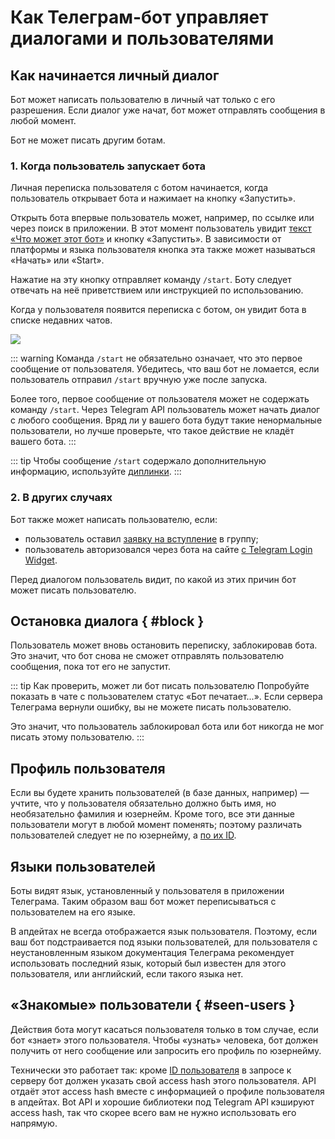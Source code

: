 # Как Телеграм-бот управляет диалогами и пользователями

## Как начинается личный диалог

Бот может написать пользователю в личный чат только с его разрешения. Если диалог
уже начат, бот может отправлять сообщения в любой момент.

Бот не может писать другим ботам.

### 1. Когда пользователь запускает бота

Личная переписка пользователя с ботом начинается, когда пользователь открывает бота и нажимает на кнопку «Запустить».

Открыть бота впервые пользователь может, например, по ссылке или через поиск в приложении.
В этот момент пользователь увидит [текст «Что может этот бот»](../dev/botfather#customization) и кнопку «Запустить».
В зависимости от платформы и языка пользователя кнопка эта также может называться «Начать» или «Start».

Нажатие на эту кнопку отправляет команду `/start`.
Боту следует отвечать на неё приветствием или инструкцией по использованию.

Когда у пользователя появится переписка с ботом, он увидит бота в списке недавних чатов.

![](/pictures/ru/start.gif)

::: warning
Команда `/start` не обязательно означает, что это первое сообщение от пользователя. Убедитесь, что ваш бот
не ломается, если пользователь отправил `/start` вручную уже после запуска.

Более того, первое сообщение от пользователя может не содержать команду `/start`. Через Telegram API пользователь
может начать диалог с любого сообщения. Вряд ли у вашего бота будут такие ненормальные пользователи,
но лучше проверьте, что такое действие не кладёт вашего бота.
:::

::: tip
Чтобы сообщение `/start` содержало дополнительную информацию, используйте [диплинки](../interaction/links).
:::

### 2. В других случаях

Бот также может написать пользователю, если:

- пользователь оставил [заявку на вступление](../interaction/join-requests) в группу;
- пользователь авторизовался через бота на сайте [с Telegram Login Widget](../interaction/login-widget).

Перед диалогом пользователь видит, по какой из этих причин бот может писать пользователю.

## Остановка диалога { #block }

Пользователь может вновь остановить переписку, заблокировав бота. Это значит, что бот снова не сможет отправлять
пользователю сообщения, пока тот его не запустит.

::: tip Как проверить, может ли бот писать пользователю
Попробуйте показать в чате с пользователем статус «Бот печатает...». Если сервера Телеграма вернули ошибку, вы не можете
писать пользователю.

Это значит, что пользователь заблокировал бота или бот никогда не мог писать этому пользователю.
:::

## Профиль пользователя

Если вы будете хранить пользователей (в базе данных, например) — учтите, что у пользователя обязательно должно быть имя,
но необязательно фамилия и юзернейм. Кроме того, все эти данные пользователи могут в любой момент поменять; поэтому
различать пользователей следует не по юзернейму, а [по их ID](../chats/id).

## Языки пользователей

Боты видят язык, установленный у пользователя в приложении Телеграма. Таким образом ваш бот
может переписываться с пользователем на его языке.

В апдейтах не всегда отображается язык пользователя. Поэтому, если ваш бот подстраивается под языки пользователей,
для пользователя с неустановленным языком документация Телеграма рекомендует использовать последний язык, который был
известен для этого пользователя, или английский, если такого языка нет.

## «Знакомые» пользователи { #seen-users }

Действия бота могут касаться пользователя только в том случае, если бот «знает» этого пользователя.
Чтобы «узнать» человека, бот должен получить от него сообщение или запросить его профиль по юзернейму.

Технически это работает так: кроме [ID пользователя](./id) в запросе к серверу бот должен указать свой access hash
этого пользователя. API отдаёт этот access hash вместе с информацией о профиле пользователя в апдейтах.
Bot API и хорошие библиотеки под Telegram API кэшируют access hash, так что скорее всего вам не нужно использовать 
его напрямую.
